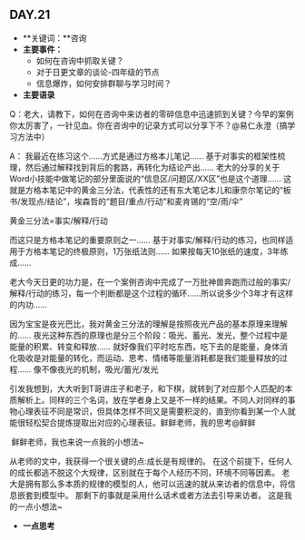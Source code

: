 ## DAY.21
+ **关键词：**咨询
+ **主要事件：**
    + 如何在咨询中抓取关键？
    + 对于日更文章的谈论-四年级的节点
    + 信息爆炸，如何安排群聊与学习时间？
+ **主要语录**

Q：老大，请教下，如何在咨询中来访者的零碎信息中迅速抓到关键？今早的案例你太厉害了，一针见血。你在咨询中的记录方式可以分享下不？@易仁永澄（搞学习方法中） 

A：
我最近在练习这个……方式是通过方格本儿笔记……
基于对事实的框架性梳理，然后通过解释找到背后的套路，再转化为结论产出……
老大的分享的关于Word小技能中做笔记的部分里面说的“信息区/问题区/XX区”也是这个道理……
这就是方格本笔记中的黄金三分法，代表性的还有东大笔记本儿和康奈尔笔记的“板书/发现点/结论”，埃森哲的“题目/重点/行动”和麦肯锡的“空/雨/伞”

黄金三分法=事实/解释/行动

而这只是方格本笔记的重要原则之一……
基于对事实/解释/行动的练习，也同样适用于方格本笔记的终极原则，1万张纸法则……
如果按每天10张纸的速度，3年练成……

老大今天日更的功力是，在一个案例咨询中完成了一万批神兽奔跑而过般的事实/解释/行动的练习，每一个判断都是这个过程的循环……所以说多少个3年才有这样的内功……

因为宝宝是夜光巴比，我对黄金三分法的理解是按照夜光产品的基本原理来理解的……
夜光这种东西的原理也是分三个阶段：吸光、蓄光、发光，整个过程中是能量的积累、转变和释放……
就好像我们平时吃东西，吃下去的是能量，身体消化吸收是对能量的转化，而运动、思考、情绪等能量消耗都是我们能量释放的过程……
像不像夜光的机制，吸光/蓄光/发光

引发我想到，大大听到T哥讲庄子和老子，和下棋，就转到了对应那个人匹配的本质解析上。同样的三个名词，放在学者身上又是不一样的结果。不同人对同样的事物心理表征不同是常识，但具体怎样不同又是需要积淀的，直到你看到某一个人就能很轻松契合提炼提取出对应的心理表征。鲜鲜老师，我的思考@鲜鲜 

 鲜鲜老师，我也来说一点我的小想法~

从老师的文中，我获得一个很关键的点:成长是有规律的。
在这个前提下，任何人的成长都逃不脱这个大规律，区别就在于每个人经历不同，环境不同等因素。
老大是拥有那么多本质的规律的模型的人，他可以迅速的就从来访者的信息中，将信息嵌套到模型中。
那剩下的事就是采用什么话术或者方法去引导来访者。
这是我的一点小想法~

+ **一点思考**
